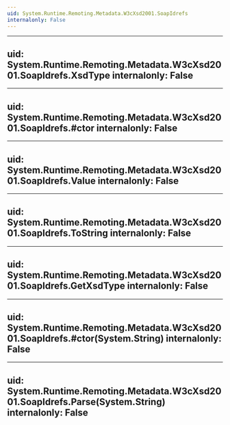 ```yaml
---
uid: System.Runtime.Remoting.Metadata.W3cXsd2001.SoapIdrefs
internalonly: False
---
```


---
uid: System.Runtime.Remoting.Metadata.W3cXsd2001.SoapIdrefs.XsdType
internalonly: False
---

---
uid: System.Runtime.Remoting.Metadata.W3cXsd2001.SoapIdrefs.#ctor
internalonly: False
---

---
uid: System.Runtime.Remoting.Metadata.W3cXsd2001.SoapIdrefs.Value
internalonly: False
---

---
uid: System.Runtime.Remoting.Metadata.W3cXsd2001.SoapIdrefs.ToString
internalonly: False
---

---
uid: System.Runtime.Remoting.Metadata.W3cXsd2001.SoapIdrefs.GetXsdType
internalonly: False
---

---
uid: System.Runtime.Remoting.Metadata.W3cXsd2001.SoapIdrefs.#ctor(System.String)
internalonly: False
---

---
uid: System.Runtime.Remoting.Metadata.W3cXsd2001.SoapIdrefs.Parse(System.String)
internalonly: False
---
